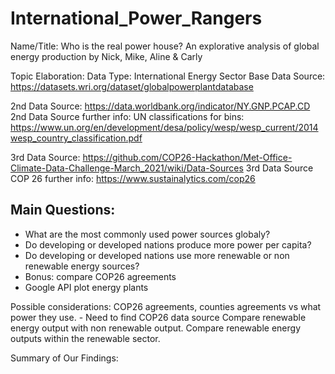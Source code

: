 # International_Power_Rangers

Name/Title: Who is the real power house? 
An explorative analysis of global energy production by Nick, Mike, Aline & Carly

Topic Elaboration:
Data Type: International Energy Sector
Base Data Source: https://datasets.wri.org/dataset/globalpowerplantdatabase

2nd Data Source: https://data.worldbank.org/indicator/NY.GNP.PCAP.CD
2nd Data Source further info: UN classifications for bins: https://www.un.org/en/development/desa/policy/wesp/wesp_current/2014wesp_country_classification.pdf

3rd Data Source: https://github.com/COP26-Hackathon/Met-Office-Climate-Data-Challenge-March_2021/wiki/Data-Sources
3rd Data Source COP 26 further info: https://www.sustainalytics.com/cop26


## Main Questions:

  * What are the most commonly used power sources globaly?
  * Do developing or developed nations produce more power per capita?
  * Do developing or developed nations use more renewable or non renewable energy sources?
  * Bonus: compare COP26 agreements
  * Google API plot energy plants

Possible considerations:
COP26 agreements, counties agreements vs what power they use. - Need to find COP26 data source
Compare renewable energy output with non renewable output.
Compare renewable energy outputs within the renewable sector.

Summary of Our Findings:
